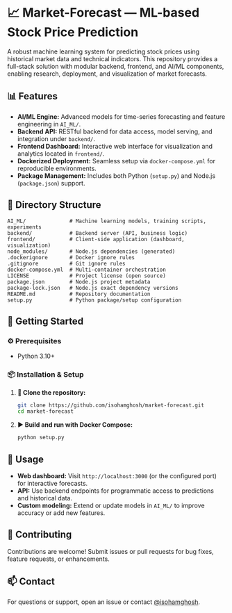 # 📈 Market-Forecast — ML-based Stock Price Prediction

A robust machine learning system for predicting stock prices using historical market data and technical indicators. This repository provides a full-stack solution with modular backend, frontend, and AI/ML components, enabling research, deployment, and visualization of market forecasts.

## 📊 Features

- **AI/ML Engine:** Advanced models for time-series forecasting and feature engineering in `AI_ML/`.
- **Backend API:** RESTful backend for data access, model serving, and integration under `backend/`.
- **Frontend Dashboard:** Interactive web interface for visualization and analytics located in `frontend/`.
- **Dockerized Deployment:** Seamless setup via `docker-compose.yml` for reproducible environments.
- **Package Management:** Includes both Python (`setup.py`) and Node.js (`package.json`) support.

## 📁 Directory Structure

```
AI_ML/              # Machine learning models, training scripts, experiments
backend/            # Backend server (API, business logic)
frontend/           # Client-side application (dashboard, visualization)
node_modules/       # Node.js dependencies (generated)
.dockerignore       # Docker ignore rules
.gitignore          # Git ignore rules
docker-compose.yml  # Multi-container orchestration
LICENSE             # Project license (open source)
package.json        # Node.js project metadata
package-lock.json   # Node.js exact dependency versions
README.md           # Repository documentation
setup.py            # Python package/setup configuration
```

## 🚀 Getting Started

### ⚙️ Prerequisites

- Python 3.10+

### 📦 Installation & Setup

1. **🌱 Clone the repository:**
   ```bash
   git clone https://github.com/isohamghosh/market-forecast.git
   cd market-forecast
   ```

2. **▶️ Build and run with Docker Compose:**
   ```bash
   python setup.py
   ```

## 📘 Usage

- **Web dashboard:** Visit `http://localhost:3000` (or the configured port) for interactive forecasts.
- **API:** Use backend endpoints for programmatic access to predictions and historical data.
- **Custom modeling:** Extend or update models in `AI_ML/` to improve accuracy or add new features.

## 🤝 Contributing

Contributions are welcome! Submit issues or pull requests for bug fixes, feature requests, or enhancements.

## 📫 Contact

For questions or support, open an issue or contact [@isohamghosh](https://github.com/isohamghosh).
